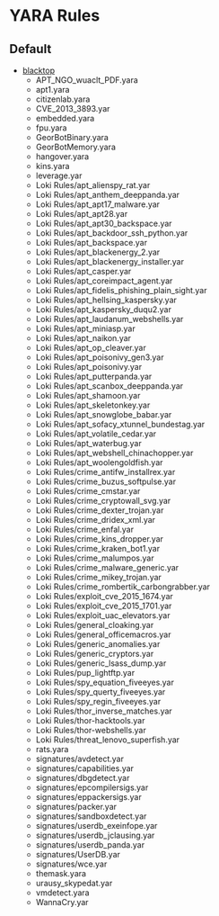 # YARA Rules

## Default

- [blacktop](https://github.com/blacktop/docker-yara/tree/master/w-rules/rules)
  - APT_NGO_wuaclt_PDF.yara
  - apt1.yara
  - citizenlab.yara
  - CVE_2013_3893.yar
  - embedded.yara
  - fpu.yara
  - GeorBotBinary.yara
  - GeorBotMemory.yara
  - hangover.yara
  - kins.yara
  - leverage.yar
  - Loki Rules/apt_alienspy_rat.yar
  - Loki Rules/apt_anthem_deeppanda.yar
  - Loki Rules/apt_apt17_malware.yar
  - Loki Rules/apt_apt28.yar
  - Loki Rules/apt_apt30_backspace.yar
  - Loki Rules/apt_backdoor_ssh_python.yar
  - Loki Rules/apt_backspace.yar
  - Loki Rules/apt_blackenergy_2.yar
  - Loki Rules/apt_blackenergy_installer.yar
  - Loki Rules/apt_casper.yar
  - Loki Rules/apt_coreimpact_agent.yar
  - Loki Rules/apt_fidelis_phishing_plain_sight.yar
  - Loki Rules/apt_hellsing_kaspersky.yar
  - Loki Rules/apt_kaspersky_duqu2.yar
  - Loki Rules/apt_laudanum_webshells.yar
  - Loki Rules/apt_miniasp.yar
  - Loki Rules/apt_naikon.yar
  - Loki Rules/apt_op_cleaver.yar
  - Loki Rules/apt_poisonivy_gen3.yar
  - Loki Rules/apt_poisonivy.yar
  - Loki Rules/apt_putterpanda.yar
  - Loki Rules/apt_scanbox_deeppanda.yar
  - Loki Rules/apt_shamoon.yar
  - Loki Rules/apt_skeletonkey.yar
  - Loki Rules/apt_snowglobe_babar.yar
  - Loki Rules/apt_sofacy_xtunnel_bundestag.yar
  - Loki Rules/apt_volatile_cedar.yar
  - Loki Rules/apt_waterbug.yar
  - Loki Rules/apt_webshell_chinachopper.yar
  - Loki Rules/apt_woolengoldfish.yar
  - Loki Rules/crime_antifw_installrex.yar
  - Loki Rules/crime_buzus_softpulse.yar
  - Loki Rules/crime_cmstar.yar
  - Loki Rules/crime_cryptowall_svg.yar
  - Loki Rules/crime_dexter_trojan.yar
  - Loki Rules/crime_dridex_xml.yar
  - Loki Rules/crime_enfal.yar
  - Loki Rules/crime_kins_dropper.yar
  - Loki Rules/crime_kraken_bot1.yar
  - Loki Rules/crime_malumpos.yar
  - Loki Rules/crime_malware_generic.yar
  - Loki Rules/crime_mikey_trojan.yar
  - Loki Rules/crime_rombertik_carbongrabber.yar
  - Loki Rules/exploit_cve_2015_1674.yar
  - Loki Rules/exploit_cve_2015_1701.yar
  - Loki Rules/exploit_uac_elevators.yar
  - Loki Rules/general_cloaking.yar
  - Loki Rules/general_officemacros.yar
  - Loki Rules/generic_anomalies.yar
  - Loki Rules/generic_cryptors.yar
  - Loki Rules/generic_lsass_dump.yar
  - Loki Rules/pup_lightftp.yar
  - Loki Rules/spy_equation_fiveeyes.yar
  - Loki Rules/spy_querty_fiveeyes.yar
  - Loki Rules/spy_regin_fiveeyes.yar
  - Loki Rules/thor_inverse_matches.yar
  - Loki Rules/thor-hacktools.yar
  - Loki Rules/thor-webshells.yar
  - Loki Rules/threat_lenovo_superfish.yar
  - rats.yara
  - signatures/avdetect.yar
  - signatures/capabilities.yar
  - signatures/dbgdetect.yar
  - signatures/epcompilersigs.yar
  - signatures/eppackersigs.yar
  - signatures/packer.yar
  - signatures/sandboxdetect.yar
  - signatures/userdb_exeinfope.yar
  - signatures/userdb_jclausing.yar
  - signatures/userdb_panda.yar
  - signatures/UserDB.yar
  - signatures/wce.yar
  - themask.yara
  - urausy_skypedat.yar
  - vmdetect.yara
  - WannaCry.yar

